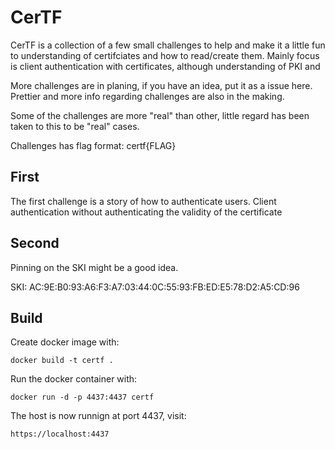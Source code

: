 CerTF
=====
CerTF is a collection of a few small challenges to help and make it a little
fun to understanding of certifciates and how to read/create them.
Mainly focus is client authentication with certificates, although understanding
of PKI and 

More challenges are in planing, if you have an idea, put it as a issue here. 
Prettier and more info regarding challenges are also in the making. 

Some of the challenges are more "real" than other, little regard has been taken
to this to be "real" cases.

Challenges has flag format: certf{FLAG}

First
-----
The first challenge is a story of how to authenticate users. 
Client authentication without authenticating the validity of the certificate

Second
------
Pinning on the SKI might be a good idea.

SKI: AC:9E:B0:93:A6:F3:A7:03:44:0C:55:93:FB:ED:E5:78:D2:A5:CD:96

Build
-----
Create docker image with: 
```
docker build -t certf .         
```
Run the docker container with: 
```
docker run -d -p 4437:4437 certf
```

The host is now runnign at port 4437, visit:
```
https://localhost:4437
```
